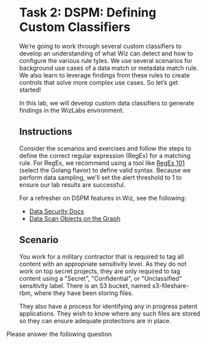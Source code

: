 <div style="margin-right: 50px; margin-left: 30px;">

# Task 2: DSPM: Defining Custom Classifiers

We’re going to work through several custom classifiers to develop an understanding of what Wiz can detect and how to configure the various rule tyles. We use several scenarios for background use cases of a data match or metadata match rule. We also learn to leverage findings from these rules to create controls that solve more complex use cases. So let’s get started!

In this lab, we will develop custom data classifiers to generate findings in the WizLabs environment. 

## Instructions

Consider the scenarios and exercises and follow the steps to define the correct regular expression (RegEx) for a matching rule. For RegEx, we recommend using a tool like [RegEx 101](https://regex101.com/) (select the Golang flavor) to define valid syntax. Because we perform data sampling, we'll set the alert threshold to 1 to ensure our lab results are successful.

For a refresher on DSPM features in Wiz, see the following:
- [Data Security Docs](https://docs.wiz.io/wiz-docs/docs/data-sec)
- [Data Scan Objects on the Graph](https://docs.wiz.io/wiz-docs/docs/data-security#data-scan-objects)


## Scenario

You work for a military contractor that is required to tag all content with an appropriate sensitivity level. As they do not work on top secret projects, they are only required to tag  content using a "Secret", "Confidential", or "Unclassified" sensitivity label. There is an S3 bucket, named s3-fileshare-rbm, where they have been storing files.

They also have a process for identifying any in progress patent applications. They wish to know where any such files are stored so they can ensure adequate protections are in place.
</div>

Please answer the following question
<question source="https://raw.githubusercontent.com/dhananjaygr/Inlline/main/100-Foundation/questions/Page2/question-01.md" /> 

